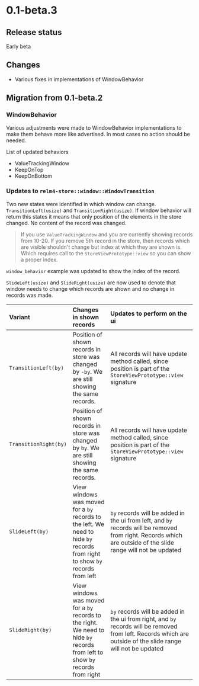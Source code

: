 # 0.1-beta.3

## Release status

Early beta

## Changes

- Various fixes in implementations of WindowBehavior

## Migration from 0.1-beta.2

### WindowBehavior

Various adjustments were made to WindowBehavior implementations to make them behave more like advertised. In most cases no action should be needed.

List of updated behaviors

- ValueTrackingWindow
- KeepOnTop
- KeepOnBottom

### Updates to `relm4-store::window::WindowTransition`

Two new states were identified in which window can change. `TransitionLeft(usize)` and `TransitionRight(usize)`. If window behavior will return this states it means that only position of the elements in the store changed. No content of the record was changed.

> If you use `ValueTrackingWindow` and you are currently showing records from 10-20. If you remove 5th record in the store, then records which are visible shouldn't change but index at which they are shown is. Which requires call to the `StoreViewPrototype::view` so you can show a proper index.

`window_behavior` example was updated to show the index of the record.

`SlideLeft(usize)` and `SlideRight(usize)` are now used to denote that window needs to change which records are shown and no change in records was made.

| Variant | Changes in shown records | Updates to perform on the ui |
|:--------|:-------------------------|:-----------------------------|
| `TransitionLeft(by)`  | Position of shown records in store was changed by `-by`. We are still showing the same records. | All records will have update method called, since position is part of the `StoreViewPrototype::view` signature |
| `TransitionRight(by)` | Position of shown records in store was changed by `by`. We are still showing the same records.  | All records will have update method called, since position is part of the `StoreViewPrototype::view` signature |
| `SlideLeft(by)`       | View windows was moved for a `by` records to the left. We need to hide `by` records from right to show `by` records from left | `by` records will be added in the ui from left, and `by` records will be removed from right. Records which are outside of the slide range will not be updated |
| `SlideRight(by)`      | View windows was moved for a `by` records to the right. We need to hide `by` records from left to show `by` records from right | `by` records will be added in the ui from right, and `by` records will be removed from left. Records which are outside of the slide range will not be updated |

